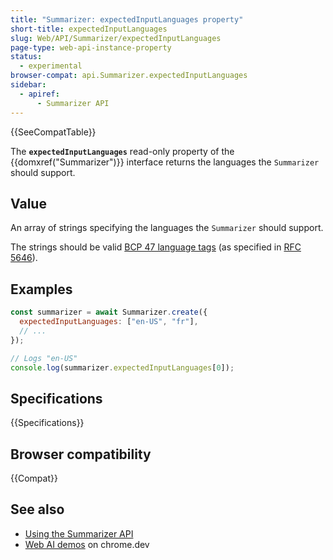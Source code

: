 ```yaml
---
title: "Summarizer: expectedInputLanguages property"
short-title: expectedInputLanguages
slug: Web/API/Summarizer/expectedInputLanguages
page-type: web-api-instance-property
status:
  - experimental
browser-compat: api.Summarizer.expectedInputLanguages
sidebar:
  - apiref:
      - Summarizer API
---
```


{{SeeCompatTable}}

The **`expectedInputLanguages`** read-only property of the {{domxref("Summarizer")}} interface returns the languages the `Summarizer` should support.

## Value

An array of strings specifying the languages the `Summarizer` should support.

The strings should be valid [BCP 47 language tags](https://en.wikipedia.org/wiki/IETF_language_tag#List_of_common_primary_language_subtags) (as specified in [RFC 5646](https://datatracker.ietf.org/doc/html/rfc5646)).

## Examples

```js
const summarizer = await Summarizer.create({
  expectedInputLanguages: ["en-US", "fr"],
  // ...
});

// Logs "en-US"
console.log(summarizer.expectedInputLanguages[0]);
```

## Specifications

{{Specifications}}

## Browser compatibility

{{Compat}}

## See also

- [Using the Summarizer API](/en-US/docs/Web/API/Summarizer_API/Using)
- [Web AI demos](https://chrome.dev/web-ai-demos/) on chrome.dev
